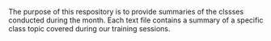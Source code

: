  The purpose of this respository is to provide summaries of the clssses conducted during the month. Each text file contains a summary of a specific class topic covered during our training sessions.
